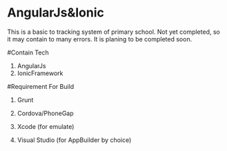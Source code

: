 # AngularJs&Ionic

This is a basic to tracking system of primary school.
Not yet completed, so it may contain to many errors. It is planing to be completed soon.

#Contain Tech  

1) AngularJs
2) IonicFramework

#Requirement For Build

1) Grunt 

2) Cordova/PhoneGap
3) Xcode (for emulate)
4) Visual Studio (for AppBuilder by choice)
